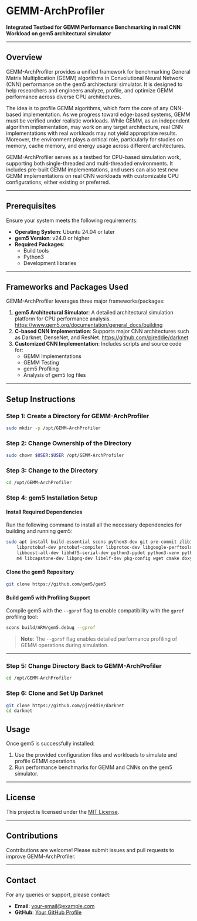 # GEMM-ArchProfiler

**Integrated Testbed for GEMM Performance Benchmarking in real CNN Workload on gem5 architectural simulator**

---

## Overview
GEMM-ArchProfiler provides a unified framework for benchmarking General Matrix Multiplication (GEMM) algorithms in Convolutional Neural Network (CNN) performance on the gem5 architectural simulator. It is designed to help researchers and engineers analyze, profile, and optimize GEMM performance across diverse CPU architectures.

The idea is to profile GEMM algorithms, which form the core of any CNN-based implementation. As we progress toward edge-based systems, GEMM must be verified under realistic workloads. While GEMM, as an independent algorithm implementation, may work on any target architecture, real CNN implementations with real workloads may not yield appropriate results. Moreover, the environment plays a critical role, particularly for studies on memory, cache memory, and energy usage across different architectures.

GEMM-ArchProfiler serves as a testbed for CPU-based simulation work, supporting both single-threaded and multi-threaded environments. It includes pre-built GEMM implementations, and users can also test new GEMM implementations on real CNN workloads with customizable CPU configurations, either existing or preferred.

---

## Prerequisites
Ensure your system meets the following requirements:
- **Operating System**: Ubuntu 24.04 or later
- **gem5 Version**: v24.0 or higher
- **Required Packages**: 
  - Build tools
  - Python3
  - Development libraries

---

## Frameworks and Packages Used
GEMM-ArchProfiler leverages three major frameworks/packages:

1. **gem5 Architectural Simulator**: A detailed architectural simulation platform for CPU performance analysis. https://www.gem5.org/documentation/general_docs/building
2. **C-based CNN Implementation**: Supports major CNN architectures such as Darknet, DenseNet, and ResNet. https://github.com/pjreddie/darknet
3. **Customized CNN Implementation**: Includes scripts and source code for:
   - GEMM Implementations   
   - GEMM Testing
   - gem5 Profiling
   - Analysis of gem5 log files

---

## Setup Instructions

### Step 1: Create a Directory for GEMM-ArchProfiler
```bash
sudo mkdir -p /opt/GEMM-ArchProfiler
```

### Step 2: Change Ownership of the Directory
```bash
sudo chown $USER:$USER /opt/GEMM-ArchProfiler
```

### Step 3: Change to the Directory
```bash
cd /opt/GEMM-ArchProfiler
```

### Step 4: gem5 Installation Setup

#### Install Required Dependencies
Run the following command to install all the necessary dependencies for building and running gem5:
```bash
sudo apt install build-essential scons python3-dev git pre-commit zlib1g zlib1g-dev \
    libprotobuf-dev protobuf-compiler libprotoc-dev libgoogle-perftools-dev \
    libboost-all-dev libhdf5-serial-dev python3-pydot python3-venv python3-tk mypy \
    m4 libcapstone-dev libpng-dev libelf-dev pkg-config wget cmake doxygen
```

#### Clone the gem5 Repository
```bash
git clone https://github.com/gem5/gem5
```

#### Build gem5 with Profiling Support
Compile gem5 with the `--gprof` flag to enable compatibility with the `gprof` profiling tool:
```bash
scons build/ARM/gem5.debug --gprof
```
> **Note**: The `--gprof` flag enables detailed performance profiling of GEMM operations during simulation.

---

### Step 5: Change Directory Back to GEMM-ArchProfiler
```bash
cd /opt/GEMM-ArchProfiler
```

### Step 6: Clone and Set Up Darknet
```bash
git clone https://github.com/pjreddie/darknet
cd darknet
```


## Usage
Once gem5 is successfully installed:
1. Use the provided configuration files and workloads to simulate and profile GEMM operations.
2. Run performance benchmarks for GEMM and CNNs on the gem5 simulator.

---

## License
This project is licensed under the [MIT License](LICENSE).

---

## Contributions
Contributions are welcome! Please submit issues and pull requests to improve GEMM-ArchProfiler.

---

## Contact
For any queries or support, please contact:
- **Email**: [your-email@example.com](mailto:your-email@example.com)
- **GitHub**: [Your GitHub Profile](https://github.com/your-profile)
